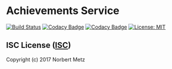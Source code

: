 # Achievements Service

[![Build Status](https://travis-ci.org/chiswicked/achievements-service.svg?branch=master)](https://travis-ci.org/chiswicked/achievements-service)
[![Codacy Badge](https://api.codacy.com/project/badge/Grade/aba5a589d1d749f1a130241c4a2bda7f)](https://www.codacy.com/app/chiswicked/achievements-service)
[![Codacy Badge](https://api.codacy.com/project/badge/Coverage/aba5a589d1d749f1a130241c4a2bda7f)](https://www.codacy.com/app/chiswicked/achievements-service)
[![License: MIT](https://img.shields.io/badge/license-ISC-blue.svg?style=flat)](https://github.com/chiswicked/achievements-service/blob/master/LICENSE)

## ISC License ([ISC](https://github.com/chiswicked/achievements-service/blob/master/LICENSE))
Copyright (c) 2017 Norbert Metz
